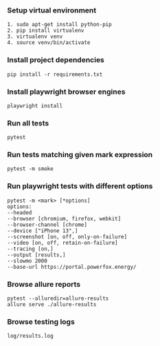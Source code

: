 ### Setup virtual environment
```
1. sudo apt-get install python-pip
2. pip install virtualenv
3. virtualenv venv
4. source venv/bin/activate
```

### Install project dependencies
```
pip install -r requirements.txt
```
### Install playwright browser engines
```
playwright install
```

### Run all tests
```
pytest
```

### Run tests matching given mark expression
```
pytest -m smoke
```

### Run playwright tests with different options
```
pytest -m <mark> [*options]
options:
--headed
--browser [chromium, firefox, webkit]
--browser-channel [chrome]
--device ["iPhone 13",]
--screenshot [on, off, only-on-failure]
--video [on, off, retain-on-failure]
--tracing [on,]
--output [results,]
--slowmo 2000
--base-url https://portal.powerfox.energy/
```

### Browse allure reports
```
pytest --alluredir=allure-results
allure serve ./allure-results
```

### Browse testing logs
```
log/results.log
```